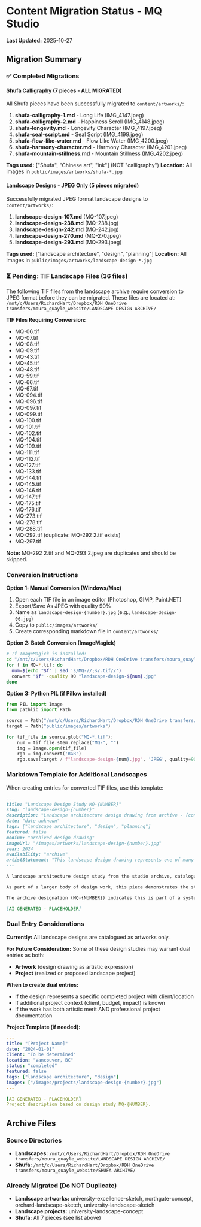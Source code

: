 # Content Migration Status - MQ Studio

**Last Updated:** 2025-10-27

## Migration Summary

### ✅ Completed Migrations

#### Shufa Calligraphy (7 pieces - ALL MIGRATED)
All Shufa pieces have been successfully migrated to `content/artworks/`:

1. **shufa-calligraphy-1.md** - Long Life (IMG_4147.jpeg)
2. **shufa-calligraphy-2.md** - Happiness Scroll (IMG_4148.jpeg)
3. **shufa-longevity.md** - Longevity Character (IMG_4197.jpeg)
4. **shufa-seal-script.md** - Seal Script (IMG_4199.jpeg)
5. **shufa-flow-like-water.md** - Flow Like Water (IMG_4200.jpeg)
6. **shufa-harmony-character.md** - Harmony Character (IMG_4201.jpeg)
7. **shufa-mountain-stillness.md** - Mountain Stillness (IMG_4202.jpeg)

**Tags used:** ["Shufa", "Chinese art", "ink"] (NOT "calligraphy")
**Location:** All images in `public/images/artworks/shufa-*.jpg`

#### Landscape Designs - JPEG Only (5 pieces migrated)
Successfully migrated JPEG format landscape designs to `content/artworks/`:

1. **landscape-design-107.md** (MQ-107.jpeg)
2. **landscape-design-238.md** (MQ-238.jpg)
3. **landscape-design-242.md** (MQ-242.jpg)
4. **landscape-design-270.md** (MQ-270.jpeg)
5. **landscape-design-293.md** (MQ-293.jpeg)

**Tags used:** ["landscape architecture", "design", "planning"]
**Location:** All images in `public/images/artworks/landscape-design-*.jpg`

### ⏳ Pending: TIF Landscape Files (36 files)

The following TIF files from the landscape archive require conversion to JPEG format before they can be migrated. These files are located at:
`/mnt/c/Users/RichardHart/Dropbox/RDH OneDrive transfers/moura_quayle_website/LANDSCAPE DESIGN ARCHIVE/`

**TIF Files Requiring Conversion:**
- MQ-06.tif
- MQ-07.tif
- MQ-08.tif
- MQ-09.tif
- MQ-43.tif
- MQ-45.tif
- MQ-48.tif
- MQ-59.tif
- MQ-66.tif
- MQ-67.tif
- MQ-094.tif
- MQ-096.tif
- MQ-097.tif
- MQ-099.tif
- MQ-100.tif
- MQ-101.tif
- MQ-102.tif
- MQ-104.tif
- MQ-109.tif
- MQ-111.tif
- MQ-112.tif
- MQ-127.tif
- MQ-133.tif
- MQ-144.tif
- MQ-145.tif
- MQ-146.tif
- MQ-147.tif
- MQ-175.tif
- MQ-176.tif
- MQ-273.tif
- MQ-278.tif
- MQ-288.tif
- MQ-292.tif (duplicate: MQ-292 2.tif exists)
- MQ-297.tif

**Note:** MQ-292 2.tif and MQ-293 2.jpeg are duplicates and should be skipped.

### Conversion Instructions

**Option 1: Manual Conversion (Windows/Mac)**
1. Open each TIF file in an image editor (Photoshop, GIMP, Paint.NET)
2. Export/Save As JPEG with quality 90%
3. Name as `landscape-design-{number}.jpg` (e.g., `landscape-design-06.jpg`)
4. Copy to `public/images/artworks/`
5. Create corresponding markdown file in `content/artworks/`

**Option 2: Batch Conversion (ImageMagick)**
```bash
# If ImageMagick is installed:
cd "/mnt/c/Users/RichardHart/Dropbox/RDH OneDrive transfers/moura_quayle_website/LANDSCAPE DESIGN ARCHIVE"
for f in MQ-*.tif; do
  num=$(echo "$f" | sed 's/MQ-//;s/.tif//')
  convert "$f" -quality 90 "landscape-design-${num}.jpg"
done
```

**Option 3: Python PIL (if Pillow installed)**
```python
from PIL import Image
from pathlib import Path

source = Path("/mnt/c/Users/RichardHart/Dropbox/RDH OneDrive transfers/moura_quayle_website/LANDSCAPE DESIGN ARCHIVE")
target = Path("public/images/artworks")

for tif_file in source.glob("MQ-*.tif"):
    num = tif_file.stem.replace("MQ-", "")
    img = Image.open(tif_file)
    rgb = img.convert('RGB')
    rgb.save(target / f"landscape-design-{num}.jpg", 'JPEG', quality=90)
```

### Markdown Template for Additional Landscapes

When creating entries for converted TIF files, use this template:

```markdown
---
title: "Landscape Design Study MQ-{NUMBER}"
slug: "landscape-design-{number}"
description: "Landscape architecture design drawing from archive - [concept/planning/spatial] study"
date: "date unknown"
tags: ["landscape architecture", "design", "planning"]
featured: false
medium: "archived design drawing"
imageUrl: "/images/artworks/landscape-design-{number}.jpg"
year: 2024
availability: "archive"
artistStatement: "This landscape design drawing represents one of many conceptual studies in the studio's archive. Each drawing captures a moment of spatial thinking - exploring relationships between built and natural environments, circulation patterns, and the integration of functional and aesthetic considerations. These archived studies document the iterative design process through which ideas are tested, refined, and evolved. [AI GENERATED - PLACEHOLDER]"
---

A landscape architecture design study from the studio archive, catalogued as MQ-{NUMBER}. This drawing represents conceptual work exploring site planning, spatial relationships, and landscape integration.

As part of a larger body of design work, this piece demonstrates the studio's approach to landscape architecture - considering ecological systems, human experience, cultural context, and aesthetic composition as interconnected elements of place-making.

The archive designation (MQ-{NUMBER}) indicates this is part of a systematic documentation of design work spanning multiple projects and time periods.

[AI GENERATED - PLACEHOLDER]
```

### Dual Entry Considerations

**Currently:** All landscape designs are catalogued as artworks only.

**For Future Consideration:** Some of these design studies may warrant dual entries as both:
- **Artwork** (design drawing as artistic expression)
- **Project** (realized or proposed landscape project)

**When to create dual entries:**
- If the design represents a specific completed project with client/location
- If additional project context (client, budget, impact) is known
- If the work has both artistic merit AND professional project documentation

**Project Template (if needed):**
```yaml
---
title: "[Project Name]"
date: "2024-01-01"
client: "To be determined"
location: "Vancouver, BC"
status: "completed"
featured: false
tags: ["landscape architecture", "design"]
images: ["/images/projects/landscape-design-{number}.jpg"]
---

[AI GENERATED - PLACEHOLDER]
Project description based on design study MQ-{NUMBER}.
```

## Archive Files

### Source Directories
- **Landscapes:** `/mnt/c/Users/RichardHart/Dropbox/RDH OneDrive transfers/moura_quayle_website/LANDSCAPE DESIGN ARCHIVE/`
- **Shufa:** `/mnt/c/Users/RichardHart/Dropbox/RDH OneDrive transfers/moura_quayle_website/SHUFA ARCHIVE/`

### Already Migrated (Do NOT Duplicate)
- **Landscape artworks:** university-excellence-sketch, northgate-concept, orchard-landscape-sketch, university-landscape-sketch
- **Landscape projects:** university-landscape-concept
- **Shufa:** All 7 pieces (see list above)
